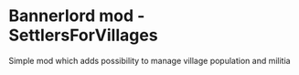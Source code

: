 # Bannerlord mod - SettlersForVillages

Simple mod which adds possibility to manage village population and militia
